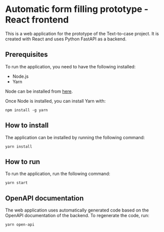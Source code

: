 # Automatic form filling prototype - React frontend
This is a web application for the prototype of the Text-to-case project. It is created with React and uses Python FastAPI as a backend.


## Prerequisites
To run the application, you need to have the following installed:
- Node.js
- Yarn

Node can be installed from [here](https://nodejs.org/en/download).

Once Node is installed, you can install Yarn with:
```
npm install -g yarn
```

## How to install
The application can be installed by running the following command:
```
yarn install
```

## How to run
To run the application, run the following command:
```
yarn start
```

## OpenAPI documentation
The web application uses automatically generated code based on the OpenAPI documentation of the backend. To regenerate the code, run:
```
yarn open-api
```